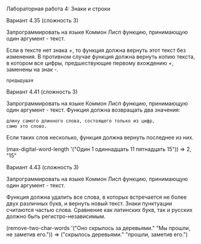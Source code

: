 Лабораторная работа 4: Знаки и строки

Вариант 4.35 (сложность 3)

Запрограммировать на языке Коммон Лисп функцию, принимающую один аргумент - текст.

Если в тексте нет знака +, то функция должна вернуть этот текст без изменения. В противном случае функция должна вернуть копию текста, в котором все цифры, предшествующие первому вхождению +, заменены на знак -.

    предыдущая

Вариант 4.41 (сложность 3)

Запрограммировать на языке Коммон Лисп функцию, принимающую один аргумент - текст. Функция должна возвращать два значения:

    длину самого длинного слова, состоящего только из цифр,
    само это слово.

Если таких слов несколько, функция должна вернуть последнее из них.

(max-digital-word-length '("Один 1 одиннадцать 11 пятнадцать 15"))
 => 2, "15"


Вариант 4.43 (сложность 3)

Запрограммировать на языке Коммон Лисп функцию, принимающую один аргумент - текст.

Функция должна удалить все слова, в которых встречается не более двух различных букв, и вернуть новый текст. Знаки пунктуации считаются частью слова. Сравнение как латинских букв, так и русских должно быть регистро-независимым.

(remove-two-char-words '("Оно скрылось за деревьями." "Мы прошли, не заметив его."))
 => ("скрылось деревьями." "прошли, заметив его.")
